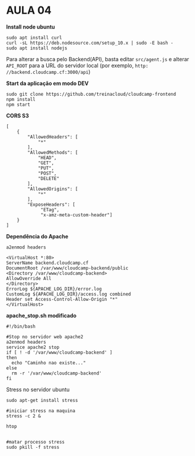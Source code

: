 # AULA 04

**Install node ubuntu**

```text
sudo apt install curl
curl -sL https://deb.nodesource.com/setup_10.x | sudo -E bash -
sudo apt install nodejs
```

Para alterar a busca pelo Backend\(API\), basta editar `src/agent.js` e alterar `API_ROOT` para a URL do servidor local \(por exemplo, `http: //backend.cloudcamp.cf:3000/api`\)  
  
**Start da aplicação em modo DEV**

```text
sudo git clone https://github.com/treinacloud/cloudcamp-frontend
npm install
npm start
```

**CORS S3**

```text
[
    {
        "AllowedHeaders": [
            "*"
        ],
        "AllowedMethods": [
            "HEAD",
            "GET",
            "PUT",
            "POST",
            "DELETE"
        ],
        "AllowedOrigins": [
            "*"
        ],
        "ExposeHeaders": [
             "ETag",
             "x-amz-meta-custom-header"]
    }
]
```

**Dependência do Apache**

```text
a2enmod headers
```

```text
<VirtualHost *:80>
ServerName backend.cloudcamp.cf
DocumentRoot /var/www/cloudcamp-backend/public
<Directory /var/www/cloudcamp-backend>
AllowOverride All
</Directory>
ErrorLog ${APACHE_LOG_DIR}/error.log
CustomLog ${APACHE_LOG_DIR}/access.log combined
Header set Access-Control-Allow-Origin "*"
</VirtualHost>
```

**apache\_stop.sh modificado**

```text
#!/bin/bash
 
#Stop no servidor web apache2
a2enmod headers
service apache2 stop
if [ ! -d '/var/www/cloudcamp-backend' ]
then
  echo "Caminho nao existe..."
else
  rm -r '/var/www/cloudcamp-backend'
fi
```

Stress no servidor ubuntu

```text
sudo apt-get install stress

#iniciar stress na maquina
stress -c 2 &

htop


#matar processo stress
sudo pkill -f stress
```

